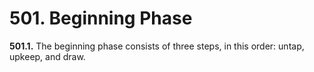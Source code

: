 # **501.** Beginning Phase

**501.1.** The beginning phase consists of three steps, in this order: untap, upkeep, and draw.
